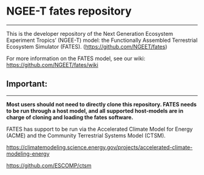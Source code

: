 # NGEE-T fates repository
------------------------------

This is the developer repository of the Next Generation Ecosystem Experiment Tropics’ (NGEE-T) model: the Functionally Assembled Terrestrial Ecosystem Simulator (FATES). (https://github.com/NGEET/fates)

For more information on the FATES model, see our wiki:  https://github.com/NGEET/fates/wiki


## Important:
------------------------------

**Most users should not need to directly clone this repository.  FATES needs to be run through a host model, and all supported host-models are in charge of cloning and loading the fates software.**

FATES has support to be run via the Accelerated Climate Model for Energy (ACME) and the Community Terrestrial Systems Model (CTSM).

https://climatemodeling.science.energy.gov/projects/accelerated-climate-modeling-energy

https://github.com/ESCOMP/ctsm



